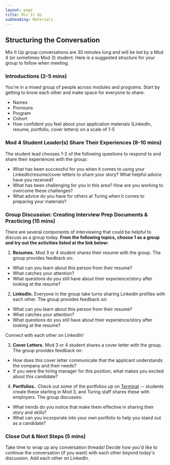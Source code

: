 ```yaml
---
layout: page
title: Mix It Up
subheading: Materials
---
```


## Structuring the Conversation
Mix It Up group conversations are 30 minutes long and will be led by a Mod 4 (or sometimes Mod 3) student. Here is a suggested structure for your group to follow when meeting. 

### Introductions (2-5 mins)
You're in a mixed group of people across modules and programs. Start by getting to know each other and make space for everyone to share:

* Names
* Pronouns
* Program
* Cohort
* How confident you feel about your application materials (LinkedIn, resume, portfolio, cover letters) on a scale of 1-5

### Mod 4 Student Leader(s) Share Their Experiences (8-10 mins)
The student lead chooses 1-2 of the following questions to respond to and share their experiences with the group:

* What has been successful for you when it comes to using your LinkedIn/resume/cover letters to share your story? What helpful advice have you received?
* What has been challenging for you in this area? How are you working to overcome these challenges?
* What advice do you have for others at Turing when it comes to preparing your materials?

### Group Discussion: Creating Interview Prep Documents & Practicing (15 mins)
There are several components of interviewing that could be helpful to discuss as a group today. **From the following topics, choose 1 as a group and try out the activities listed at the link below:**

1. **Resumes.** Mod 3 or 4 student shares their resume with the group. The group provides feedback on:

* What can you learn about this person from their resume?
* What catches your attention?
* What questions do you still have about their experience/story after looking at the resume?

2. **LinkedIn.** Everyone in the group take turns sharing LinkedIn profiles with each other. The group provides feedback on:

* What can you learn about this person from their resume?
* What catches your attention?
* What questions do you still have about their experience/story after looking at the resume?

Connect with each other on LinkedIn!

3. **Cover Letters.** Mod 3 or 4 student shares a cover letter with the group. The group provides feedback on:

* How does this cover letter communicate that the applicant understands the company and their needs?
* If you were the hiring manager for this position, what makes you excited about this candidate? 

4. **Portfolios.**. Check out some of the portfolios up on [Terminal](https://terminal.turing.edu) -- students create these starting in Mod 3, and Turing staff shares these with employers. The group discusses:

* What trends do you notice that make them effective in sharing their story and skills? 
* What can you incorporate into your own portfolio to help you stand out as a candidate?

### Close Out & Next Steps (5 mins)
Take time to wrap up any conversation threads! Decide how you'd like to continue the conversation (if you want) with each other beyond today's discussion. Add each other on LinkedIn. 
